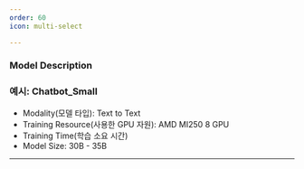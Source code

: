 ```yaml
---
order: 60
icon: multi-select

---
```


### Model Description

### 예시: Chatbot_Small

- Modality(모델 타입): Text to Text
- Training Resource(사용한 GPU 자원): AMD MI250 8 GPU
- Training Time(학습 소요 시간)
- Model Size: 30B - 35B

---

